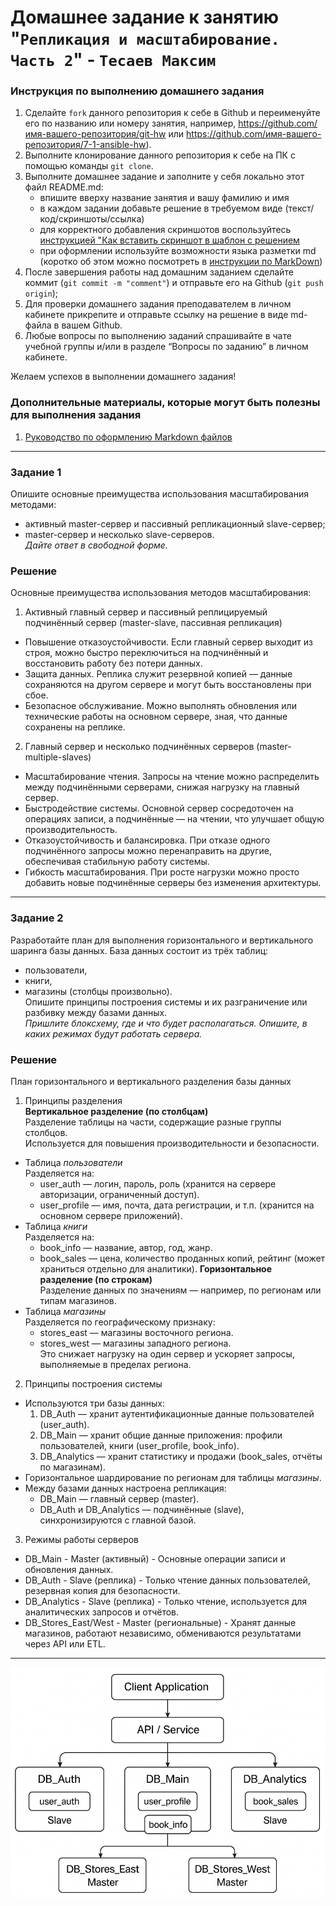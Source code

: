 # Домашнее задание к занятию "`Репликация и масштабирование. Часть 2`" - `Тесаев Максим`

### Инструкция по выполнению домашнего задания

   1. Сделайте `fork` данного репозитория к себе в Github и переименуйте его по названию или номеру занятия, например, https://github.com/имя-вашего-репозитория/git-hw или  https://github.com/имя-вашего-репозитория/7-1-ansible-hw).
   2. Выполните клонирование данного репозитория к себе на ПК с помощью команды `git clone`.
   3. Выполните домашнее задание и заполните у себя локально этот файл README.md:
      - впишите вверху название занятия и вашу фамилию и имя
      - в каждом задании добавьте решение в требуемом виде (текст/код/скриншоты/ссылка)
      - для корректного добавления скриншотов воспользуйтесь [инструкцией "Как вставить скриншот в шаблон с решением](https://github.com/netology-code/sys-pattern-homework/blob/main/screen-instruction.md)
      - при оформлении используйте возможности языка разметки md (коротко об этом можно посмотреть в [инструкции  по MarkDown](https://github.com/netology-code/sys-pattern-homework/blob/main/md-instruction.md))
   4. После завершения работы над домашним заданием сделайте коммит (`git commit -m "comment"`) и отправьте его на Github (`git push origin`);
   5. Для проверки домашнего задания преподавателем в личном кабинете прикрепите и отправьте ссылку на решение в виде md-файла в вашем Github.
   6. Любые вопросы по выполнению заданий спрашивайте в чате учебной группы и/или в разделе “Вопросы по заданию” в личном кабинете.
   
Желаем успехов в выполнении домашнего задания!
   
### Дополнительные материалы, которые могут быть полезны для выполнения задания

1. [Руководство по оформлению Markdown файлов](https://gist.github.com/Jekins/2bf2d0638163f1294637#Code)

---

### Задание 1

Опишите основные преимущества использования масштабирования методами:  
* активный master-сервер и пассивный репликационный slave-сервер;
* master-сервер и несколько slave-серверов.  
*Дайте ответ в свободной форме.*  

### Решение

Основные преимущества использования методов масштабирования:  
1. Активный главный сервер и пассивный реплицируемый подчинённый сервер (master-slave, пассивная репликация)
* Повышение отказоустойчивости. Если главный сервер выходит из строя, можно быстро переключиться на подчинённый и восстановить работу без потери данных.
* Защита данных. Реплика служит резервной копией — данные сохраняются на другом сервере и могут быть восстановлены при сбое.
* Безопасное обслуживание. Можно выполнять обновления или технические работы на основном сервере, зная, что данные сохранены на реплике.
2. Главный сервер и несколько подчинённых серверов (master-multiple-slaves)
* Масштабирование чтения. Запросы на чтение можно распределить между подчинёнными серверами, снижая нагрузку на главный сервер.
* Быстродействие системы. Основной сервер сосредоточен на операциях записи, а подчинённые — на чтении, что улучшает общую производительность.
* Отказоустойчивость и балансировка. При отказе одного подчинённого запросы можно перенаправить на другие, обеспечивая стабильную работу системы.
* Гибкость масштабирования. При росте нагрузки можно просто добавить новые подчинённые серверы без изменения архитектуры.

---

### Задание 2

Разработайте план для выполнения горизонтального и вертикального шаринга базы данных. База данных состоит из трёх таблиц:  
* пользователи,
* книги,
* магазины (столбцы произвольно).  
Опишите принципы построения системы и их разграничение или разбивку между базами данных.  
*Пришлите блоксхему, где и что будет располагаться. Опишите, в каких режимах будут работать сервера.*

### Решение

План горизонтального и вертикального разделения базы данных  
1. Принципы разделения  
**Вертикальное разделение (по столбцам)**  
Разделение таблицы на части, содержащие разные группы столбцов.  
Используется для повышения производительности и безопасности.  
* Таблица *пользователи*  
Разделяется на:
  * user_auth — логин, пароль, роль (хранится на сервере авторизации, ограниченный доступ).
  * user_profile — имя, почта, дата регистрации, и т.п. (хранится на основном сервере приложений).
* Таблица *книги*  
Разделяется на:
  * book_info — название, автор, год, жанр.
  * book_sales — цена, количество проданных копий, рейтинг (может храниться отдельно для аналитики).
**Горизонтальное разделение (по строкам)**  
Разделение данных по значениям — например, по регионам или типам магазинов.  
* Таблица *магазины*  
Разделяется по географическому признаку:
  * stores_east — магазины восточного региона.
  * stores_west — магазины западного региона.  
Это снижает нагрузку на один сервер и ускоряет запросы, выполняемые в пределах региона.
2. Принципы построения системы
* Используются три базы данных:
  1. DB_Auth — хранит аутентификационные данные пользователей (user_auth).
  2. DB_Main — хранит общие данные приложения: профили пользователей, книги (user_profile, book_info).
  3. DB_Analytics — хранит статистику и продажи (book_sales, отчёты по магазинам).
* Горизонтальное шардирование по регионам для таблицы *магазины*.
* Между базами данных настроена репликация:
  * DB_Main — главный сервер (master).
  * DB_Auth и DB_Analytics — подчинённые (slave), синхронизируются с главной базой.
3. Режимы работы серверов
* DB_Main - Master (активный) - Основные операции записи и обновления данных.
* DB_Auth - Slave (реплика) - Только чтение данных пользователей, резервная копия для безопасности.
* DB_Analytics - Slave (реплика) - Только чтение, используется для аналитических запросов и отчётов.
* DB_Stores_East/West - Master (региональные) - Хранят данные магазинов, работают независимо, обмениваются результатами через API или ETL.

---

![screenshot](screenshots/2.1.png)

